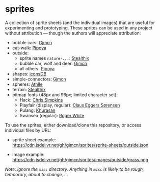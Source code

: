 # sprites

A collection of sprite sheets (and the individual images) that are useful for experimenting and prototyping. These sprites can be used in any project without attribution &mdash; though the authors will appreciate attribution:

* bubble cars: [Gjmcn](https://github.com/gjmcn)
* cat-walk: [Pipoya](https://pipoya.itch.io/)
* outside:
  * sprite names `nature-...`: [Stealthix](https://stealthix.itch.io/)
  * bubble car, wolf and deer: [Gjmcn](https://github.com/gjmcn)
  * all others: [Pipoya](https://pipoya.itch.io/)   
* shapes: [iconsDB](https://www.iconsdb.com/)
* simple-connectors: [Gjmcn](https://github.com/gjmcn)
* spheres: [Athile](https://opengameart.org/users/athile)
* terrain: [Stealthix](https://stealthix.itch.io/)
* bitmap fonts (48px and 96px; limited character set):
  * Hack: [Chris Simpkins](https://www.fontspace.com/hack-font-f22301)
  * Playfair (display, regular): [Claus Eggers Sørensen](https://www.fontspace.com/playfair-display-font-f44531)
  * Pulang: [Khurasan](https://www.fontspace.com/pulang-font-f71850)
  * Swansea (regular): [Roger White](https://www.fontspace.com/swansea-font-f5873)

To use the sprites, either download/clone this repository, or access individual files by URL:

* sprite sheet example:<br>https://cdn.jsdelivr.net/gh/gjmcn/sprites/sprite-sheets/outside.json

* image example:<br>https://cdn.jsdelivr.net/gh/gjmcn/sprites/images/outside/grass.png

_Note: ignore the `misc` directory. Anything in `misc` is likely to be rough, temporary, about to change, ..._
